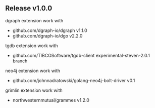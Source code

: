 ## Release v1.0.0

dgraph extension work with 
- github.com/dgraph-io/dgraph v1.1.0
- github.com/dgraph-io/dgo v2.2.0

tgdb extension work with
- github.com/TIBCOSoftware/tgdb-client experimental-steven-2.0.1 branch

neo4j extension work with
- github.com/johnnadratowski/golang-neo4j-bolt-driver v0.1

grimlin extension work with 
- northwesternmutual/grammes v1.2.0
